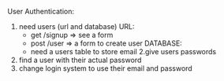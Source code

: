 User Authentication:

1. need users (url and database)
URL:
    - get /signup => see a form
    - post /user => a form to create user
DATABASE:
    - need a users table to store email 
2.give users passwords
3. find a user with their actual password
4. change login system to use their email and password
